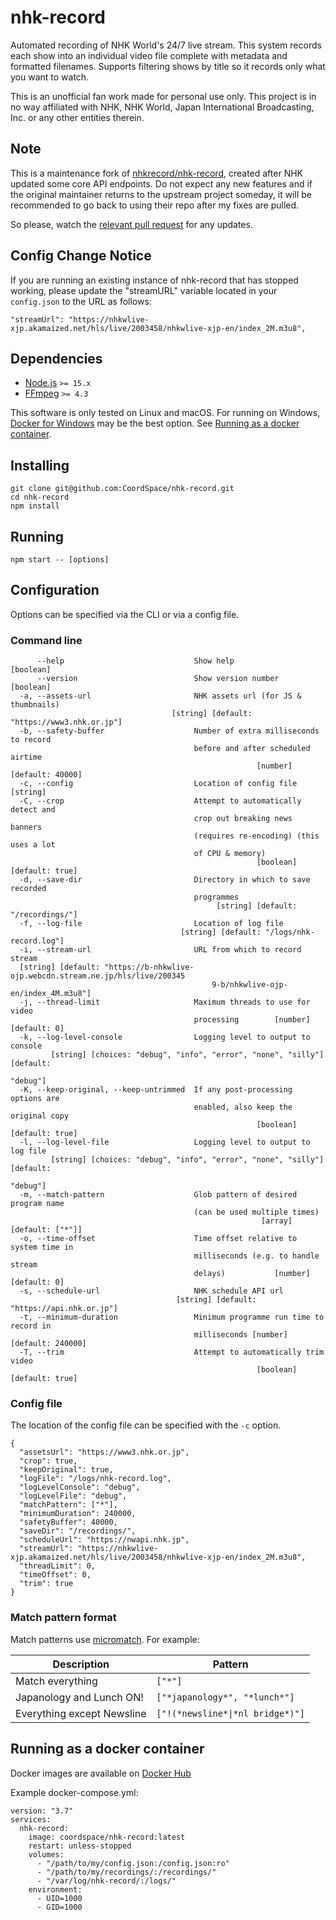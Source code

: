 # nhk-record

Automated recording of NHK World's 24/7 live stream. This system records each show into an individual video file complete with metadata and formatted filenames. Supports filtering shows by title so it records only what you want to watch. 

This is an unofficial fan work made for personal use only. This project is in no way affiliated with NHK, NHK World, Japan International Broadcasting, Inc. or any other entities therein.

## Note

This is a maintenance fork of [nhkrecord/nhk-record](https://github.com/nhkrecord/nhk-record), created after NHK updated some core API endpoints. Do not expect any new features and if the original maintainer returns to the upstream project someday, it will be recommended to go back to using their repo after my fixes are pulled. 

So please, watch the [relevant pull request](https://github.com/nhkrecord/nhk-record/pull/35) for any updates.

## Config Change Notice

If you are running an existing instance of nhk-record that has stopped working, please update the "streamURL" variable located in your `config.json` to the URL as follows:

`"streamUrl": "https://nhkwlive-xjp.akamaized.net/hls/live/2003458/nhkwlive-xjp-en/index_2M.m3u8",`

## Dependencies

- [Node.js](https://github.com/nodejs/node) `>= 15.x`
- [FFmpeg](https://github.com/FFmpeg/FFmpeg) `>= 4.3`

This software is only tested on Linux and macOS. For running on Windows, [Docker for Windows](https://docs.docker.com/docker-for-windows/install/) may be the best option. See [Running as a docker container](#running-as-a-docker-container).

## Installing

```
git clone git@github.com:CoordSpace/nhk-record.git
cd nhk-record
npm install
```

## Running

```
npm start -- [options]
```

## Configuration

Options can be specified via the CLI or via a config file.

### Command line

```
      --help                             Show help                     [boolean]
      --version                          Show version number           [boolean]
  -a, --assets-url                       NHK assets url (for JS & thumbnails)
                                    [string] [default: "https://www3.nhk.or.jp"]
  -b, --safety-buffer                    Number of extra milliseconds to record
                                         before and after scheduled airtime
                                                       [number] [default: 40000]
  -c, --config                           Location of config file        [string]
  -C, --crop                             Attempt to automatically detect and
                                         crop out breaking news banners
                                         (requires re-encoding) (this uses a lot
                                         of CPU & memory)
                                                       [boolean] [default: true]
  -d, --save-dir                         Directory in which to save recorded
                                         programmes
                                              [string] [default: "/recordings/"]
  -f, --log-file                         Location of log file
                                      [string] [default: "/logs/nhk-record.log"]
  -i, --stream-url                       URL from which to record stream
  [string] [default: "https://b-nhkwlive-ojp.webcdn.stream.ne.jp/hls/live/200345
                                             9-b/nhkwlive-ojp-en/index_4M.m3u8"]
  -j, --thread-limit                     Maximum threads to use for video
                                         processing        [number] [default: 0]
  -k, --log-level-console                Logging level to output to console
         [string] [choices: "debug", "info", "error", "none", "silly"] [default:
                                                                        "debug"]
  -K, --keep-original, --keep-untrimmed  If any post-processing options are
                                         enabled, also keep the original copy
                                                       [boolean] [default: true]
  -l, --log-level-file                   Logging level to output to log file
         [string] [choices: "debug", "info", "error", "none", "silly"] [default:
                                                                        "debug"]
  -m, --match-pattern                    Glob pattern of desired program name
                                         (can be used multiple times)
                                                        [array] [default: ["*"]]
  -o, --time-offset                      Time offset relative to system time in
                                         milliseconds (e.g. to handle stream
                                         delays)           [number] [default: 0]
  -s, --schedule-url                     NHK schedule API url
                                     [string] [default: "https://api.nhk.or.jp"]
  -t, --minimum-duration                 Minimum programme run time to record in
                                         milliseconds [number] [default: 240000]
  -T, --trim                             Attempt to automatically trim video
                                                       [boolean] [default: true]
```

### Config file

The location of the config file can be specified with the `-c` option.

```
{
  "assetsUrl": "https://www3.nhk.or.jp",
  "crop": true,
  "keepOriginal": true,
  "logFile": "/logs/nhk-record.log",
  "logLevelConsole": "debug",
  "logLevelFile": "debug",
  "matchPattern": ["*"],
  "minimumDuration": 240000,
  "safetyBuffer": 40000,
  "saveDir": "/recordings/",
  "scheduleUrl": "https://nwapi.nhk.jp",
  "streamUrl": "https://nhkwlive-xjp.akamaized.net/hls/live/2003458/nhkwlive-xjp-en/index_2M.m3u8",
  "threadLimit": 0,
  "timeOffset": 0,
  "trim": true
}
```

### Match pattern format

Match patterns use [micromatch](https://github.com/micromatch/micromatch). For example:

| Description                | Pattern                          |
| -------------------------- | -------------------------------- |
| Match everything           | `["*"]`                          |
| Japanology and Lunch ON!   | `["*japanology*", "*lunch*"]`    |
| Everything except Newsline | `["!(*newsline*\|*nl bridge*)"]` |

## Running as a docker container

Docker images are available on [Docker Hub](https://hub.docker.com/repository/docker/coordspace/nhk-record)

Example docker-compose.yml:

```
version: "3.7"
services:
  nhk-record:
    image: coordspace/nhk-record:latest
    restart: unless-stopped
    volumes:
      - "/path/to/my/config.json:/config.json:ro"
      - "/path/to/my/recordings/:/recordings/"
      - "/var/log/nhk-record/:/logs/"
    environment:
      - UID=1000
      - GID=1000
```
